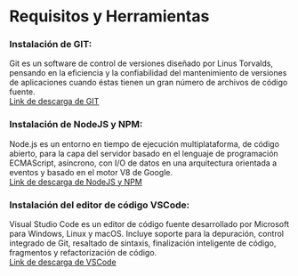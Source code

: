 # Requisitos y Herramientas
### Instalación de GIT:
<p>Git es un software de control de versiones diseñado por Linus Torvalds, pensando en la eficiencia y la confiabilidad del mantenimiento de versiones de aplicaciones cuando éstas tienen un gran número de archivos de código fuente. <br><a href="https://git-scm.com/downloads">Link de descarga de GIT</a></p>

### Instalación de NodeJS y NPM:
<p>Node.js es un entorno en tiempo de ejecución multiplataforma, de código abierto, para la capa del servidor basado en el lenguaje de programación ECMAScript, asíncrono, con I/O de datos en una arquitectura orientada a eventos y basado en el motor V8 de Google. <br><a href="https://nodejs.org/es/download/">Link de descarga de NodeJS y NPM</a></p>

### Instalación del editor de código VSCode:
<p>Visual Studio Code es un editor de código fuente desarrollado por Microsoft para Windows, Linux y macOS. Incluye soporte para la depuración, control integrado de Git, resaltado de sintaxis, finalización inteligente de código, fragmentos y refactorización de código.<br><a href="https://code.visualstudio.com/download">Link de descarga de VSCode</a></p>

